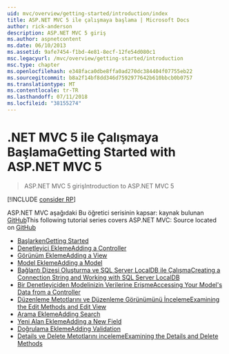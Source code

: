 ```yaml
---
uid: mvc/overview/getting-started/introduction/index
title: ASP.NET MVC 5 ile çalışmaya başlama | Microsoft Docs
author: rick-anderson
description: ASP.NET MVC 5 giriş
ms.author: aspnetcontent
ms.date: 06/10/2013
ms.assetid: 9afe7454-f1bd-4e81-8ecf-12fe54d080c1
msc.legacyurl: /mvc/overview/getting-started/introduction
msc.type: chapter
ms.openlocfilehash: e348faca0dbe8ffa0ad270dc384404f07755eb22
ms.sourcegitcommit: b8a2f14bf8dd346d7592977642b610bbcb0b0757
ms.translationtype: MT
ms.contentlocale: tr-TR
ms.lasthandoff: 07/11/2018
ms.locfileid: "38155274"
---
```

<a name="getting-started-with-aspnet-mvc-5"></a><span data-ttu-id="1ee60-103">.NET MVC 5 ile Çalışmaya Başlama</span><span class="sxs-lookup"><span data-stu-id="1ee60-103">Getting Started with ASP.NET MVC 5</span></span>
====================
> <span data-ttu-id="1ee60-104">ASP.NET MVC 5 giriş</span><span class="sxs-lookup"><span data-stu-id="1ee60-104">Introduction to ASP.NET MVC 5</span></span>

[!INCLUDE [consider RP](../../../../includes/razor.md)]

<span data-ttu-id="1ee60-105">ASP.NET MVC aşağıdaki Bu öğretici serisinin kapsar: kaynak bulunan [GitHub](https://github.com/aspnet/Docs/tree/master/aspnet/mvc/overview/getting-started/introduction/sample/MvcMovie/MvcMovie)</span><span class="sxs-lookup"><span data-stu-id="1ee60-105">This following tutorial series covers ASP.NET MVC: Source located on [GitHub](https://github.com/aspnet/Docs/tree/master/aspnet/mvc/overview/getting-started/introduction/sample/MvcMovie/MvcMovie)</span></span>

- [<span data-ttu-id="1ee60-106">Başlarken</span><span class="sxs-lookup"><span data-stu-id="1ee60-106">Getting Started</span></span>](getting-started.md)
- [<span data-ttu-id="1ee60-107">Denetleyici Ekleme</span><span class="sxs-lookup"><span data-stu-id="1ee60-107">Adding a Controller</span></span>](adding-a-controller.md)
- [<span data-ttu-id="1ee60-108">Görünüm Ekleme</span><span class="sxs-lookup"><span data-stu-id="1ee60-108">Adding a View</span></span>](adding-a-view.md)
- [<span data-ttu-id="1ee60-109">Model Ekleme</span><span class="sxs-lookup"><span data-stu-id="1ee60-109">Adding a Model</span></span>](adding-a-model.md)
- [<span data-ttu-id="1ee60-110">Bağlantı Dizesi Oluşturma ve SQL Server LocalDB ile Çalışma</span><span class="sxs-lookup"><span data-stu-id="1ee60-110">Creating a Connection String and Working with SQL Server LocalDB</span></span>](creating-a-connection-string.md)
- [<span data-ttu-id="1ee60-111">Bir Denetleyiciden Modelinizin Verilerine Erişme</span><span class="sxs-lookup"><span data-stu-id="1ee60-111">Accessing Your Model's Data from a Controller</span></span>](accessing-your-models-data-from-a-controller.md)
- [<span data-ttu-id="1ee60-112">Düzenleme Metotlarını ve Düzenleme Görünümünü İnceleme</span><span class="sxs-lookup"><span data-stu-id="1ee60-112">Examining the Edit Methods and Edit View</span></span>](examining-the-edit-methods-and-edit-view.md)
- [<span data-ttu-id="1ee60-113">Arama Ekleme</span><span class="sxs-lookup"><span data-stu-id="1ee60-113">Adding Search</span></span>](adding-search.md)
- [<span data-ttu-id="1ee60-114">Yeni Alan Ekleme</span><span class="sxs-lookup"><span data-stu-id="1ee60-114">Adding a New Field</span></span>](adding-a-new-field.md)
- [<span data-ttu-id="1ee60-115">Doğrulama Ekleme</span><span class="sxs-lookup"><span data-stu-id="1ee60-115">Adding Validation</span></span>](adding-validation.md)
- [<span data-ttu-id="1ee60-116">Details ve Delete Metotlarını inceleme</span><span class="sxs-lookup"><span data-stu-id="1ee60-116">Examining the Details and Delete Methods</span></span>](examining-the-details-and-delete-methods.md)

